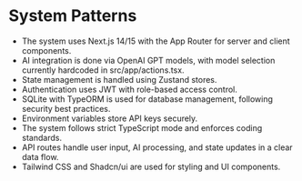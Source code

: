 # System Patterns

- The system uses Next.js 14/15 with the App Router for server and client components.
- AI integration is done via OpenAI GPT models, with model selection currently hardcoded in src/app/actions.tsx.
- State management is handled using Zustand stores.
- Authentication uses JWT with role-based access control.
- SQLite with TypeORM is used for database management, following security best practices.
- Environment variables store API keys securely.
- The system follows strict TypeScript mode and enforces coding standards.
- API routes handle user input, AI processing, and state updates in a clear data flow.
- Tailwind CSS and Shadcn/ui are used for styling and UI components.